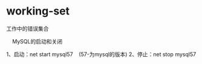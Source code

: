 # working-set
工作中的错误集合

               MySQL的启动和关闭
               
1、启动：net start mysql57    (57-为mysql的版本)
2、停止：net stop  mysql57
